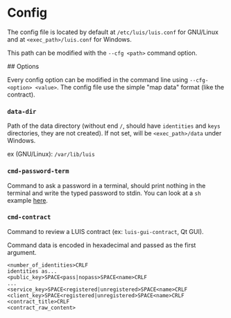 
# Config

The config file is located by default at `/etc/luis/luis.conf` for GNU/Linux and at `<exec_path>/luis.conf` for Windows.

This path can be modified with the `--cfg <path>` command option.

## Options

Every config option can be modified in the command line using `--cfg-<option> <value>`.
The config file use the simple "map data" format (like the contract).

### `data-dir`

Path of the data directory (without end `/`, should have `identities` and `keys` directories, they are not created).
If not set, will be `<exec_path>/data` under Windows.

ex (GNU/Linux): `/var/lib/luis`

### `cmd-password-term`

Command to ask a password in a terminal, should print nothing in the terminal and write the typed password to stdin.
You can look at a `sh` example [here](../rsc/cmd_password_term.sh).

### `cmd-contract`

Command to review a LUIS contract (ex: `luis-gui-contract`, Qt GUI).

Command data is encoded in hexadecimal and passed as the first argument.

```
<number_of_identities>CRLF
identities as...
<public_key>SPACE<pass|nopass>SPACE<name>CRLF
...
<service_key>SPACE<registered|unregistered>SPACE<name>CRLF
<client_key>SPACE<registered|unregistered>SPACE<name>CRLF
<contract_title>CRLF
<contract_raw_content>
```
